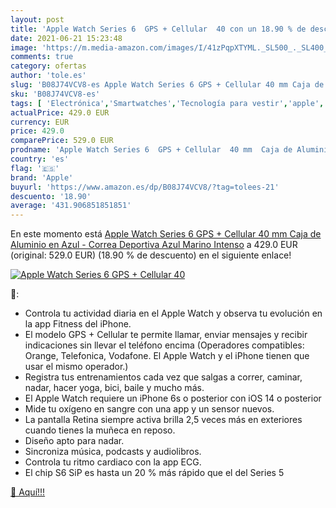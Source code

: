 ```yaml
---
layout: post
title: 'Apple Watch Series 6  GPS + Cellular  40 con un 18.90 % de descuento'
date: 2021-06-21 15:23:48
image: 'https://m.media-amazon.com/images/I/41zPqpXTYML._SL500_._SL400_.jpg'
comments: true
category: ofertas
author: 'tole.es'
slug: 'B08J74VCV8-es Apple Watch Series 6 GPS + Cellular 40 mm Caja de Aluminio...'
sku: 'B08J74VCV8-es'
tags: [ 'Electrónica','Smartwatches','Tecnología para vestir','apple', ]
actualPrice: 429.0 EUR
currency: EUR
price: 429.0
comparePrice: 529.0 EUR
prodname: 'Apple Watch Series 6  GPS + Cellular  40 mm  Caja de Aluminio en Azul - Correa Deportiva Azul Marino Intenso'
country: 'es'
flag: '🇪🇸'
brand: 'Apple'
buyurl: 'https://www.amazon.es/dp/B08J74VCV8/?tag=tolees-21'
descuento: '18.90'
average: '431.906851851851'
---
```


En este momento está [Apple Watch Series 6  GPS + Cellular  40 mm  Caja de Aluminio en Azul - Correa Deportiva Azul Marino Intenso](https://www.amazon.es/dp/B08J74VCV8/?tag=tolees-21) a 429.0 EUR (original: 529.0 EUR) (18.90 %  de descuento) en el siguiente enlace!

[![Apple Watch Series 6  GPS + Cellular  40](https://m.media-amazon.com/images/I/41zPqpXTYML._SL500_._SL400_.jpg)](https://www.amazon.es/dp/B08J74VCV8/?tag=tolees-21)

🔎:

- Controla tu actividad diaria en el Apple Watch y observa tu evolución en la app Fitness del iPhone.
- El modelo GPS + Cellular te permite llamar, enviar mensajes y recibir indicaciones sin llevar el teléfono encima (Operadores compatibles: Orange, Telefonica, Vodafone. El Apple Watch y el iPhone tienen que usar el mismo operador.)
- Registra tus entrenamientos cada vez que salgas a correr, caminar, nadar, hacer yoga, bici, baile y mucho más.
- El Apple Watch requiere un iPhone 6s o posterior con iOS 14 o posterior
- Mide tu oxígeno en sangre con una app y un sensor nuevos.
- La pantalla Retina siempre activa brilla 2,5 veces más en exteriores cuando tienes la muñeca en reposo.
- Diseño apto para nadar.
- Sincroniza música, podcasts y audiolibros.
- Controla tu ritmo cardiaco con la app ECG.
- El chip S6 SiP es hasta un 20 % más rápido que el del Series 5

[🛒 Aquí!!!](https://www.amazon.es/dp/B08J74VCV8/?tag=tolees-21)
